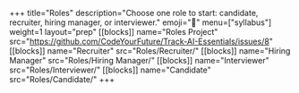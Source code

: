+++
title="Roles"
description="Choose one role to start: candidate, recruiter, hiring manager, or interviewer."
emoji="🎩"
menu=["syllabus"]
weight=1
layout="prep"
[[blocks]]
name="Roles Project"
src="https://github.com/CodeYourFuture/Track-AI-Essentials/issues/8"
[[blocks]]
name="Recruiter"
src="Roles/Recruiter/"
[[blocks]]
name="Hiring Manager"
src="Roles/Hiring Manager/"
[[blocks]]
name="Interviewer"
src="Roles/Interviewer/"
[[blocks]]
name="Candidate"
src="Roles/Candidate/"
+++
